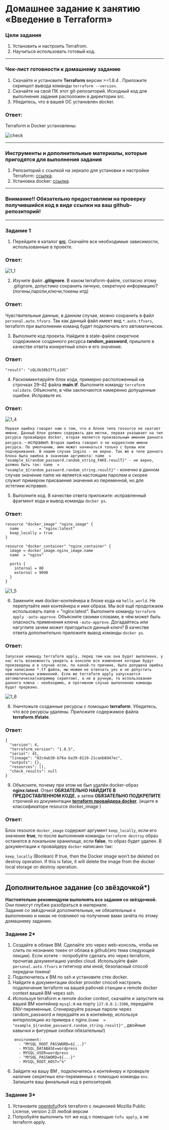 # Домашнее задание к занятию «Введение в Terraform»

### Цели задания

1. Установить и настроить Terrafrom.
2. Научиться использовать готовый код.

------

### Чек-лист готовности к домашнему заданию

1. Скачайте и установите **Terraform** версии >=1.8.4 . Приложите скриншот вывода команды ```terraform --version```.
2. Скачайте на свой ПК этот git-репозиторий. Исходный код для выполнения задания расположен в директории src.
3. Убедитесь, что в вашей ОС установлен docker.

### Ответ:

Terraform и Docker установлены:

![check](https://github.com/AlekseyStroitelev/Homework/blob/main/Terraform/01/screenshots/Terraform_check.png)

------

### Инструменты и дополнительные материалы, которые пригодятся для выполнения задания

1. Репозиторий с ссылкой на зеркало для установки и настройки Terraform: [ссылка](https://github.com/netology-code/devops-materials).
2. Установка docker: [ссылка](https://docs.docker.com/engine/install/ubuntu/). 
------
### Внимание!! Обязательно предоставляем на проверку получившийся код в виде ссылки на ваш github-репозиторий!
------

### Задание 1

1. Перейдите в каталог [**src**](https://github.com/netology-code/ter-homeworks/tree/main/01/src). Скачайте все необходимые зависимости, использованные в проекте.

### Ответ:

![1_1](https://github.com/AlekseyStroitelev/Homework/blob/main/Terraform/01/screenshots/Terraform1_1.png)

2. Изучите файл **.gitignore**. В каком terraform-файле, согласно этому .gitignore, допустимо сохранить личную, секретную информацию?(логины,пароли,ключи,токены итд)

### Ответ:

Чувствительные данные, в данном случае, можно сохранить в файл `personal.auto.tfvars`. Так как данный файл имеет вид `*.auto.tfvars`, terraform при выполнении команд будет подключать его автоматически.

3. Выполните код проекта. Найдите  в state-файле секретное содержимое созданного ресурса **random_password**, пришлите в качестве ответа конкретный ключ и его значение.

### Ответ:

`"result": "zQLXb38bIffLs1UC"`

4. Раскомментируйте блок кода, примерно расположенный на строчках 29–42 файла **main.tf**.
Выполните команду ```terraform validate```. Объясните, в чём заключаются намеренно допущенные ошибки. Исправьте их.

### Ответ:

![1_4](https://github.com/AlekseyStroitelev/Homework/blob/main/Terraform/01/screenshots/Terraform1_4.png)

`Первая ошибка говорит нам о том, что в блоке типа resource не хватает имени. Данный блок должен содержать две метки, первая указывает на тип ресурса провайдера docker, вторая является произвольным именем данного ресурса.` - исправил.
`Вторая ошибка говорит о не корректном имени ресурса. По умолчанию, имя может начинаться только с буквы или подчеркивания. В нашем случае 1nginx - не верно. Так же в теле данного блока была ошибка в значении аргумента: name  = "example_${random_password.random_string_FAKE.resulT}" - не верно, должно быть так: name  = "example_${random_password.random_string.result}"` - конечно в данном случае значение name не является настоящим паролем и скорее служит примером присваения значения из переменной, но для эстетики исправил.

5. Выполните код. В качестве ответа приложите: исправленный фрагмент кода и вывод команды ```docker ps```.

### Ответ:

```
resource "docker_image" "nginx_image" {
  name         = "nginx:latest"
  keep_locally = true
}

resource "docker_container" "nginx_container" {
  image = docker_image.nginx_image.name
  name  = "nginx"

  ports {
    internal = 80
    external = 9090
  }
}
```

![1_5](https://github.com/AlekseyStroitelev/Homework/blob/main/Terraform/01/screenshots/Terraform1_5.png)

6. Замените имя docker-контейнера в блоке кода на ```hello_world```. Не перепутайте имя контейнера и имя образа. Мы всё ещё продолжаем использовать name = "nginx:latest". Выполните команду ```terraform apply -auto-approve```.
Объясните своими словами, в чём может быть опасность применения ключа  ```-auto-approve```. Догадайтесь или нагуглите зачем может пригодиться данный ключ? В качестве ответа дополнительно приложите вывод команды ```docker ps```.

### Ответ:

`Запуская команду terraform apply, перед тем как она будет выполнена, у нас есть возиожность увидеть в консоли все изменения которые будут произведены и в случае если, по какой-то причине, была допущена ошибка при написании *.tf файла, мы можем не отвечать yes и не допустить нежелательных изменений. Если же terraform apply запускается автоматически(например скриптом), а не в ручную, то использование данного ключа - необходимо, в противном случае выполнение команды будет прервано.`

![1_6](https://github.com/AlekseyStroitelev/Homework/blob/main/Terraform/01/screenshots/Terraform1_6.png)

8. Уничтожьте созданные ресурсы с помощью **terraform**. Убедитесь, что все ресурсы удалены. Приложите содержимое файла **terraform.tfstate**.

### Ответ:

```
{
  "version": 4,
  "terraform_version": "1.8.5",
  "serial": 41,
  "lineage": "82c4ab30-b76a-ba39-8110-21caeb8d47ec",
  "outputs": {},
  "resources": [],
  "check_results": null
}

```

9. Объясните, почему при этом не был удалён docker-образ **nginx:latest**. Ответ **ОБЯЗАТЕЛЬНО НАЙДИТЕ В ПРЕДОСТАВЛЕННОМ КОДЕ**, а затем **ОБЯЗАТЕЛЬНО ПОДКРЕПИТЕ** строчкой из документации [**terraform провайдера docker**](https://docs.comcloud.xyz/providers/kreuzwerker/docker/latest/docs).  (ищите в классификаторе resource docker_image )

### Ответ:

Блок resource `docker_image` содержит аргумент `keep_locally`, если его значение **true**, то после выполнения команды `terraform destroy` образ останется в локальном хранилище, если **false**, то образ будет удален.
В документации к провайдеру `docker` написано так:

```keep_locally``` (Boolean) If true, then the Docker image won't be deleted on destroy operation. If this is false, it will delete the image from the docker local storage on destroy operation.

------

## Дополнительное задание (со звёздочкой*)

**Настоятельно рекомендуем выполнять все задания со звёздочкой.** Они помогут глубже разобраться в материале.   
Задания со звёздочкой дополнительные, не обязательные к выполнению и никак не повлияют на получение вами зачёта по этому домашнему заданию. 

### Задание 2*

1. Создайте в облаке ВМ. Сделайте это через web-консоль, чтобы не слить по незнанию токен от облака в github(это тема следующей лекции). Если хотите - попробуйте сделать это через terraform, прочитав документацию yandex cloud. Используйте файл ```personal.auto.tfvars``` и гитигнор или иной, безопасный способ передачи токена!
2. Подключитесь к ВМ по ssh и установите стек docker.
3. Найдите в документации docker provider способ настроить подключение terraform на вашей рабочей станции к remote docker context вашей ВМ через ssh.
4. Используя terraform и  remote docker context, скачайте и запустите на вашей ВМ контейнер ```mysql:8``` на порту ```127.0.0.1:3306```, передайте ENV-переменные. Сгенерируйте разные пароли через random_password и передайте их в контейнер, используя интерполяцию из примера с nginx.(```name  = "example_${random_password.random_string.result}"```  , двойные кавычки и фигурные скобки обязательны!) 
```
    environment:
      - "MYSQL_ROOT_PASSWORD=${...}"
      - MYSQL_DATABASE=wordpress
      - MYSQL_USER=wordpress
      - "MYSQL_PASSWORD=${...}"
      - MYSQL_ROOT_HOST="%"
```

6. Зайдите на вашу ВМ , подключитесь к контейнеру и проверьте наличие секретных env-переменных с помощью команды ```env```. Запишите ваш финальный код в репозиторий.

### Задание 3*
1. Установите [opentofu](https://opentofu.org/)(fork terraform с лицензией Mozilla Public License, version 2.0) любой версии
2. Попробуйте выполнить тот же код с помощью ```tofu apply```, а не terraform apply.
